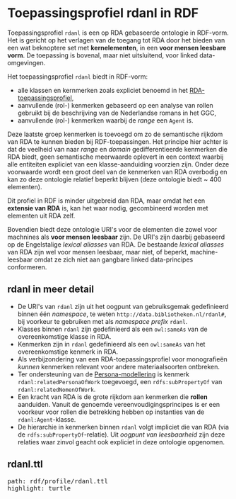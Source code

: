 # Toepassingsprofiel rdanl in RDF

Toepassingsprofiel `rdanl` is een op RDA gebaseerde ontologie in RDF-vorm. Het is gericht op het verlagen van de toegang tot RDA door het bieden van een wat beknoptere set met **kernelementen**, in een **voor mensen leesbare vorm**. De toepassing is bovenal, maar niet uitsluitend, voor linked data-omgevingen.

Het toepassingsprofiel `rdanl` biedt in RDF-vorm: 

* alle klassen en kernmerken zoals expliciet benoemd in het [RDA-toepassingsprofiel](#rda-kenmerken),
* aanvullende (rol-) kenmerken gebaseerd op een analyse van rollen gebruikt bij de beschrijving van de Nederlandse romans in het GGC,
* aanvullende (rol-) kenmerken waarbij de *range* een `Agent` is.

Deze laatste groep kenmerken is toevoegd om zo de semantische rijkdom van RDA te kunnen bieden bij RDF-toepassingen. Het principe hier achter is dat de veelheid van naar *range* en *domain* gedifferentieerde kenmerken die RDA biedt, geen semantische meerwaarde oplevert in een context waarbij alle entiteiten expliciet van een klasse-aanduiding voorzien zijn. Onder deze voorwaarde wordt een groot deel van de kenmerken van RDA overbodig en kan zo deze ontologie relatief beperkt blijven (deze ontologie biedt ~ 400 elementen).

Dit profiel in RDF is minder uitgebreid dan RDA, maar omdat het een **extensie van RDA** is, kan het waar nodig, gecombineerd worden met elementen uit RDA zelf.

Bovendien biedt deze ontologie URI's voor de elementen die zowel voor machnines als **voor mensen leesbaar** zijn. De URI's zijn daarbij gebaseerd op de Engelstalige *lexical aliasses* van RDA. De bestaande *lexical aliasses* van RDA zijn wel voor mensen leesbaar, maar niet, of beperkt, machine-leesbaar omdat ze zich niet aan gangbare linked data-principes conformeren.

## rdanl in meer detail

* De URI's van `rdanl` zijn uit het oogpunt van gebruiksgemak gedefinieerd binnen één *namespace*, te weten  `http://data.bibliotheken.nl/rdanl#`, bij voorkeur te gebruiken met als *namespace prefix* `rdanl`.
* Klasses binnen `rdanl` zijn gedefinieerd als een `owl:sameAs` van de overeenkomstige klasse in RDA.
* Kenmerken zijn in `rdanl` gedefinieerd als een `owl:sameAs` van het overeenkomstige kenmerk in RDA.
* Als verbijzondering van een RDA-toepassingsprofiel voor monografieën *kunnen* kenmerken relevant voor andere materiaalsoorten ontbreken.
* Ter ondersteuning van de [Persona-modellering](#persona-in-rda) is kenmerk `rdanl:relatedPersonaOfWork` toegevoegd, een `rdfs:subPropertyOf` van `rdanl:relatedNomenOfWork`. 
* Een kracht van RDA is de grote rijkdom aan kenmerken die **rollen** aanduiden. Vanuit de genoemde vereenvoudigingsprincipes is er een voorkeur voor rollen die betrekking hebben op instanties van de `rdanl:Agent`-klasse.
* De hierarchie in kenmerken binnen `rdanl` volgt impliciet die van RDA (via de `rdfs:subPropertyOf`-relatie). Uit *oogpunt van leesbaarheid* zijn deze relaties waar zinvol geacht ook expliciet in deze ontologie opgenomen.

## rdanl.ttl

<pre class=include-code>
path: rdf/profile/rdanl.ttl
highlight: turtle
</pre>
